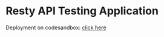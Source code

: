 # Resty API Testing Application

Deployment on codesandbox: [click here](https://codesandbox.io/s/dawn-cache-h5h1n?file=/README.md:33-1894)
